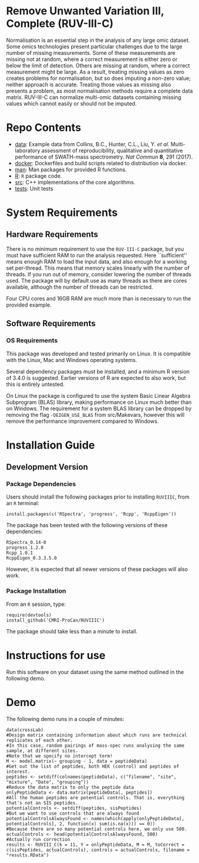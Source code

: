 # Remove Unwanted Variation III, Complete (RUV-III-C)

Normalisation is an essential step in the analysis of any large omic dataset. Some omics technologies present particular challenges due to the large number of missing measurements. Some of these measurements are missing not at random, where a correct measurement is either zero or below the limit of detection. Others are missing at random, where a correct measurement might be large. As a result, treating missing values as zero creates problems for normalisation, but so does imputing a non-zero value; neither approach is accurate. Treating those values as missing also presents a problem, as most normalisation methods require a complete data matrix. RUV-III-C can normalize multi-omic datasets containing missing values which cannot easily or should not be imputed. 

# Repo Contents

- [data](./data): Example data from Collins, B.C., Hunter, C.L., Liu, Y. *et al.* Multi-laboratory assessment of reproducibility, qualitative and quantitative performance of SWATH-mass spectrometry. *Nat Commun* **8**, 291 (2017). 
- [docker](./docker): Dockerfiles and build scripts related to distribution via docker. 
- [man](./man): Man packages for provided R functions. 
- [R](./R): `R` package code.
- [src](./src): C++ implementations of the core algorithms.
- [tests](./tests): Unit tests

# System Requirements

## Hardware Requirements

There is no minimum requirement to use the `RUV-III-C` package, but you must have sufficient RAM to run the analysis requested. Here ``sufficient'' means enough RAM to load the input data, and also enough for a working set per-thread. This means that memory scales linearly with the number of threads. If you run out of memory, consider lowering the number of threads used. The package will by default use as many threads as there are cores available, although the number of threads can be restricted. 

Four CPU cores and 16GB RAM are much more than is necessary to run the provided example. 

## Software Requirements

### OS Requirements

This package was developed and tested primarily on Linux. It is compatible with the Linux, Mac and Windows operating systems.

Several dependency packages must be installed, and a minimum R version of 3.4.0 is suggested. Earlier versions of R are expected to also work, but this is entirely untested. 

On Linux the package is configured to use the system Basic Linear Algebra Subprogram (BLAS) library, making performance on Linux much better than on Windows. The requirement for a system BLAS library can be dropped by removing the flag `-DEIGEN_USE_BLAS` from src/Makevars, however this will remove the performance improvement compared to Windows. 

# Installation Guide

## Development Version

### Package Dependencies

Users should install the following packages prior to installing `RUVIIIC`, from an `R` terminal:
```
install.packages(c('RSpectra', 'progress', 'Rcpp', 'RcppEigen'))
```

The package has been tested with the following versions of these dependencies:
```
RSpectra_0.14-0
progress_1.2.0
Rcpp_1.0.1
RcppEigen_0.3.3.5.0
```
However, it is expected that all newer versions of these packages will also work. 

### Package Installation

From an `R` session, type:

```
require(devtools)
install_github('CMRI-ProCan/RUVIIIC')
```

The package should take less than a minute to install.

# Instructions for use

Run this software on your dataset using the same method outlined in the following demo. 

# Demo

The following demo runs in a couple of minutes:

```
data(crossLab)
#Design matrix containing information about which runs are technical replicates of each other.
#In this case, random pairings of mass-spec runs analysing the same sample, at different sites.
#Note that we specify no intercept term!
M <- model.matrix(~ grouping - 1, data = peptideData)
#Get out the list of peptides, both HEK (control) and peptides of interest.
peptides <- setdiff(colnames(peptideData), c("filename", "site", "mixture", "Date", "grouping"))
#Reduce the data matrix to only the peptide data
onlyPeptideData <- data.matrix(peptideData[, peptides])
#All the human peptides are potential controls. That is, everything that's not an SIS peptides.
potentialControls <- setdiff(peptides, sisPeptides)
#But we want to use controls that are always found
potentialControlsAlwaysFound <- names(which(apply(onlyPeptideData[, potentialControls], 2, function(x) sum(is.na(x))) == 0))
#Because there are so many potential controls here, we only use 500.
actualControls <- head(potentialControlsAlwaysFound, 500)
#Actually run correction
results <- RUVIII_C(k = 11, Y = onlyPeptideData, M = M, toCorrect = c(sisPeptides, actualControls), controls = actualControls, filename = "results.RData")
```
